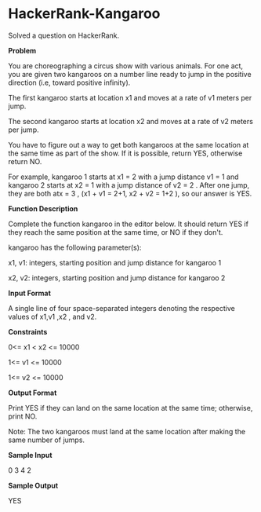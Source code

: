 # HackerRank-Kangaroo
Solved a question on HackerRank.

**Problem**

You are choreographing a circus show with various animals. For one act, you are given two kangaroos on a number line ready to jump in the positive direction (i.e, toward positive infinity).

The first kangaroo starts at location  x1 and moves at a rate of v1 meters per jump.

The second kangaroo starts at location x2  and moves at a rate of v2 meters per jump.

You have to figure out a way to get both kangaroos at the same location at the same time as part of the show. If it is possible, return YES, otherwise return NO.

For example, kangaroo 1 starts at  x1 = 2 with a jump distance v1 = 1  and kangaroo 2  starts at x2 = 1  with a jump distance of v2 = 2 . After one jump, they are both atx = 3  , (x1 + v1 = 2+1, x2 + v2 = 1+2 ), so our answer is YES.

**Function Description**

Complete the function kangaroo in the editor below. It should return YES if they reach the same position at the same time, or NO if they don't.

kangaroo has the following parameter(s):

x1, v1: integers, starting position and jump distance for kangaroo 1

x2, v2: integers, starting position and jump distance for kangaroo 2

**Input Format**

A single line of four space-separated integers denoting the respective values of x1,v1 ,x2 , and v2.

**Constraints**

0<= x1 < x2 <= 10000

1<= v1 <= 10000

1<= v2 <= 10000

**Output Format**

Print YES if they can land on the same location at the same time; otherwise, print NO.

Note: The two kangaroos must land at the same location after making the same number of jumps.

**Sample Input**

0 3 4 2

**Sample Output**

YES
